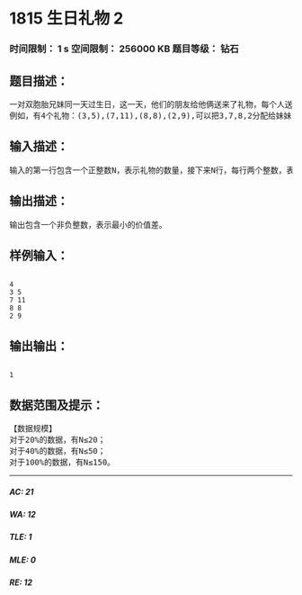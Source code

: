 # 1815 生日礼物 2   
### 时间限制： 1 s     空间限制： 256000 KB     题目等级： 钻石  
## 题目描述：  

<pre>
一对双胞胎兄妹同一天过生日，这一天，他们的朋友给他俩送来了礼物，每个人送的礼物都是2本书，一本给哥哥，一本给妹妹，但没有说明哪本是给妹妹的，哪本是给哥哥的，每本书都有自己的价值，为了避免冲突，让你来分配，要求使得两人所获得书本的价值和之间的差距尽可能的小。
例如，有4个礼物：(3,5),(7,11),(8,8),(2,9),可以把3,7,8,2分配给妹妹，其余的给哥哥，价值差为：5+11+8+9-3-7-8-2=13;如果把3，7，8，9给妹妹，其余的给哥哥，价值差为：3+7+8+9-5-11-8-2=1，这是最好的方案。
</pre>
  
  
## 输入描述：  

<pre>
输入的第一行包含一个正整数N，表示礼物的数量，接下来N行，每行两个整数，表示每份礼物两本书的价值(价值范围在1到300之间)。
</pre>
  
  
## 输出描述：  

<pre>
输出包含一个非负整数，表示最小的价值差。
</pre>
  
  
## 样例输入：  

<pre><code>
4
3 5
7 11
8 8
2 9
</code></pre>
  
  
## 输出输出：  

<pre><code>
1
</code></pre>
  
  
## 数据范围及提示：  

<pre>
【数据规模】
对于20%的数据，有N≤20；
对于40%的数据，有N≤50；
对于100%的数据，有N≤150。
</pre>
  
  
***  

##### AC: 21  
##### WA: 12  
##### TLE: 1  
##### MLE: 0  
##### RE: 12  
